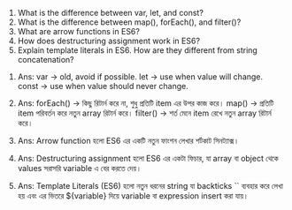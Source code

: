 1) What is the difference between var, let, and const?
2) What is the difference between map(), forEach(), and filter()?
3) What are arrow functions in ES6?
4) How does destructuring assignment work in ES6?
5) Explain template literals in ES6. How are they different from string concatenation?

1. Ans: 
var → old, avoid if possible.
let → use when value will change.
const → use when value should never change.

2. Ans: 
forEach() → কিছু রিটার্ন করে না, শুধু প্রতিটি item এর উপর কাজ করে।
map() → প্রতিটি item পরিবর্তন করে নতুন array রিটার্ন করে।
filter() → শর্ত মেনে item রেখে নতুন array রিটার্ন করে।

3. Ans: 
Arrow function হলো ES6 এর একটি নতুন ফাংশন লেখার শর্টকাট সিনট্যাক্স।

4. Ans: 
Destructuring assignment হলো ES6 এর একটা ফিচার, যা array বা object থেকে values সরাসরি variable এ বের করতে দেয়।

5. Ans: 
Template Literals (ES6) হলো নতুন ধরনের string যা backticks `` ব্যবহার করে লেখা হয় এবং এর ভিতরে ${variable} দিয়ে variable বা expression insert করা যায়।